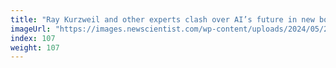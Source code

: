 ```yaml
---
title: "Ray Kurzweil and other experts clash over AI’s future in new books"
imageUrl: "https://images.newscientist.com/wp-content/uploads/2024/05/28102510/SEI_205346503.jpg?width=788"
index: 107
weight: 107
---
```

